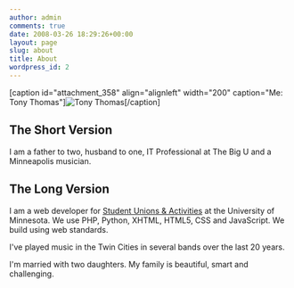 ```yaml
---
author: admin
comments: true
date: 2008-03-26 18:29:26+00:00
layout: page
slug: about
title: About
wordpress_id: 2
---
```


[caption id="attachment_358" align="alignleft" width="200" caption="Me: Tony Thomas"]![Tony Thomas](http://anthonygthomas.com/wp-content/uploads/2008/03/tony-full-200x300.png)[/caption]





## The Short Version





I am a father to two, husband to one, IT Professional at The Big U and a Minneapolis musician.





## The Long Version





I am a web developer for [Student Unions & Activities](http://sua.umn.edu) at the University of Minnesota. We use PHP, Python, XHTML, HTML5, CSS and JavaScript. We build using web standards.





I've played music in the Twin Cities in several bands over the last 20 years.





I'm married with two daughters. My family is beautiful, smart and challenging.



